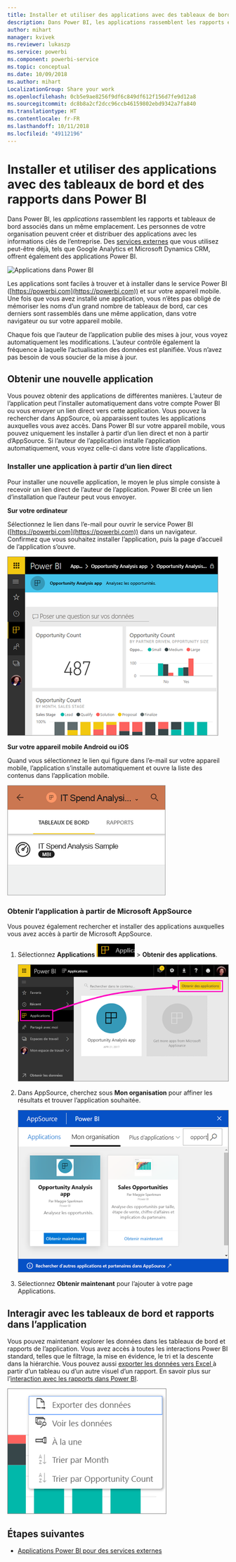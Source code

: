 ```yaml
---
title: Installer et utiliser des applications avec des tableaux de bord et des rapports dans Power BI
description: Dans Power BI, les applications rassemblent les rapports et tableaux de bord associés dans un même emplacement.
author: mihart
manager: kvivek
ms.reviewer: lukaszp
ms.service: powerbi
ms.component: powerbi-service
ms.topic: conceptual
ms.date: 10/09/2018
ms.author: mihart
LocalizationGroup: Share your work
ms.openlocfilehash: 0cb5e9ae8256f9df6c849df612f156d7fe9d12a8
ms.sourcegitcommit: dc8b8a2cf2dcc96ccb46159802ebd9342a7fa840
ms.translationtype: HT
ms.contentlocale: fr-FR
ms.lasthandoff: 10/11/2018
ms.locfileid: "49112196"
---
```

# <a name="install-and-use-apps-with-dashboards-and-reports-in-power-bi"></a>Installer et utiliser des applications avec des tableaux de bord et des rapports dans Power BI
Dans Power BI, les *applications* rassemblent les rapports et tableaux de bord associés dans un même emplacement. Les personnes de votre organisation peuvent créer et distribuer des applications avec les informations clés de l’entreprise. Des [services externes](end-user-connect-to-services.md) que vous utilisez peut-être déjà, tels que Google Analytics et Microsoft Dynamics CRM, offrent également des applications Power BI. 

![Applications dans Power BI](./media/end-user-apps/power-bi-apps-left-nav.png)

Les applications sont faciles à trouver et à installer dans le service Power BI ([https://powerbi.com](https://powerbi.com)) et sur votre appareil mobile. Une fois que vous avez installé une application, vous n’êtes pas obligé de mémoriser les noms d’un grand nombre de tableaux de bord, car ces derniers sont rassemblés dans une même application, dans votre navigateur ou sur votre appareil mobile.

Chaque fois que l’auteur de l’application publie des mises à jour, vous voyez automatiquement les modifications. L’auteur contrôle également la fréquence à laquelle l’actualisation des données est planifiée. Vous n’avez pas besoin de vous soucier de la mise à jour. 

## <a name="get-a-new-app"></a>Obtenir une nouvelle application
Vous pouvez obtenir des applications de différentes manières. L’auteur de l’application peut l’installer automatiquement dans votre compte Power BI ou vous envoyer un lien direct vers cette application. Vous pouvez la rechercher dans AppSource, où apparaissent toutes les applications auxquelles vous avez accès. Dans Power BI sur votre appareil mobile, vous pouvez uniquement les installer à partir d’un lien direct et non à partir d’AppSource. Si l’auteur de l’application installe l’application automatiquement, vous voyez celle-ci dans votre liste d’applications.

### <a name="install-an-app-from-a-direct-link"></a>Installer une application à partir d’un lien direct
Pour installer une nouvelle application, le moyen le plus simple consiste à recevoir un lien direct de l’auteur de l’application. Power BI crée un lien d’installation que l’auteur peut vous envoyer.

**Sur votre ordinateur** 

Sélectionnez le lien dans l’e-mail pour ouvrir le service Power BI ([https://powerbi.com](https://powerbi.com)) dans un navigateur. Confirmez que vous souhaitez installer l’application, puis la page d’accueil de l’application s’ouvre.

![Page d’accueil de l’application dans le service Power BI](./media/end-user-apps/power-bi-app-landing-page-opportunity-480.png)

**Sur votre appareil mobile Android ou iOS** 

Quand vous sélectionnez le lien qui figure dans l’e-mail sur votre appareil mobile, l’application s’installe automatiquement et ouvre la liste des contenus dans l’application mobile. 

![Liste de contenu d’application sur l’appareil mobile](./media/end-user-apps/power-bi-app-index-it-spend-360.png)

### <a name="get-the-app-from-microsoft-appsource"></a>Obtenir l’application à partir de Microsoft AppSource
Vous pouvez également rechercher et installer des applications auxquelles vous avez accès à partir de Microsoft AppSource. 

1. Sélectionnez **Applications** ![Applications dans le volet de navigation de gauche](./media/end-user-apps/power-bi-apps-bar.png) > **Obtenir des applications**. 
   
     ![Icône Obtenir des applications](./media/end-user-apps/power-bi-service-apps-get-apps-oppty.png)
2. Dans AppSource, cherchez sous **Mon organisation** pour affiner les résultats et trouver l’application souhaitée.
   
     ![Dans AppSource sous Mon organisation](./media/end-user-apps/power-bi-appsource-my-org.png)
3. Sélectionnez **Obtenir maintenant** pour l’ajouter à votre page Applications. 

## <a name="interact-with-the-dashboards-and-reports-in-the-app"></a>Interagir avec les tableaux de bord et rapports dans l’application
Vous pouvez maintenant explorer les données dans les tableaux de bord et rapports de l’application. Vous avez accès à toutes les interactions Power BI standard, telles que le filtrage, la mise en évidence, le tri et la descente dans la hiérarchie. Vous pouvez aussi [exporter les données vers Excel ](end-user-export-data.md) à partir d’un tableau ou d’un autre visuel d’un rapport. En savoir plus sur l’[interaction avec les rapports dans Power BI](end-user-reading-view.md). 

![Exporter des données à partir d’un visuel Power BI](./media/end-user-apps/power-bi-service-export-data-visual.png)



## <a name="next-steps"></a>Étapes suivantes
* [Applications Power BI pour des services externes](end-user-connect-to-services.md)

